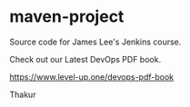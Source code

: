 # maven-project
Source code for James Lee's Jenkins course.

Check out our Latest DevOps PDF book.

https://www.level-up.one/devops-pdf-book

Thakur
